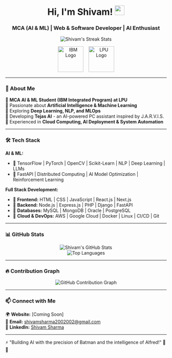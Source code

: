 <h1 align="center">Hi, I'm Shivam! <img src="https://media.giphy.com/media/hvRJCLFzcasrR4ia7z/giphy.gif" width="30px"></h1>

<h3 align="center">MCA (AI & ML) | Web & Software Developer | AI Enthusiast</h3>

<p align="center">
  <img src="https://github-readme-streak-stats.herokuapp.com/?user=amritanshushivam&theme=dark&hide_border=true" alt="Shivam's Streak Stats"/>
</p>

<p align="center">
  <img src="https://upload.wikimedia.org/wikipedia/commons/thumb/5/51/IBM_logo.svg/150px-IBM_logo.svg.png" alt="IBM Logo" width="80"> &nbsp;&nbsp;
  <img src="https://upload.wikimedia.org/wikipedia/en/thumb/9/90/Lovely_Professional_University_Logo.svg/150px-Lovely_Professional_University_Logo.svg.png" alt="LPU Logo" width="80">
</p>

---

### 🚀 About Me

🔹 **MCA AI & ML Student (IBM Integrated Program) at LPU**  
🔹 Passionate about **Artificial Intelligence & Machine Learning**  
🔹 Exploring **Deep Learning, NLP, and MLOps**  
🔹 Developing **Tejas AI** - an AI-powered PC assistant inspired by J.A.R.V.I.S.  
🔹 Experienced in **Cloud Computing, AI Deployment & System Automation**  

---

### 🛠️ Tech Stack

**AI & ML:**  
- 🔹 TensorFlow | PyTorch | OpenCV | Scikit-Learn | NLP | Deep Learning | LLMs  
- 🔹 FastAPI | Distributed Computing | AI Model Optimization | Reinforcement Learning  

**Full Stack Development:**  
- 🔹 **Frontend:** HTML | CSS | JavaScript | React.js | Next.js  
- 🔹 **Backend:** Node.js | Express.js | PHP | Django | FastAPI  
- 🔹 **Databases:** MySQL | MongoDB | Oracle | PostgreSQL  
- 🔹 **Cloud & DevOps:** AWS | Google Cloud | Docker | Linux | CI/CD | Git  

---

### 📊 GitHub Stats

<p align="center">
  <img src="https://github-readme-stats.vercel.app/api?username=amritanshushivam&show_icons=true&theme=dark&hide_border=true" alt="Shivam's GitHub Stats"/>
  <br>
  <img src="https://github-readme-stats.vercel.app/api/top-langs/?username=amritanshushivam&layout=compact&theme=dark&hide_border=true" alt="Top Languages"/>
</p>

---

### 🔥 Contribution Graph

<p align="center">
  <img src="https://github-readme-activity-graph.cyclic.app/graph?username=amritanshushivam&theme=github-dark&hide_border=true" alt="GitHub Contribution Graph"/>
</p>

---

### 📫 Connect with Me

🌍 **Website:** [Coming Soon]  
📧 **Email:** shivamsharma2002002@gmail.com  
💼 **LinkedIn:** [Shivam Sharma](https://linkedin.com/in/amritanshushivam)  

---

⚡ "Building AI with the precision of Batman and the intelligence of Alfred!" 🦇🤖
